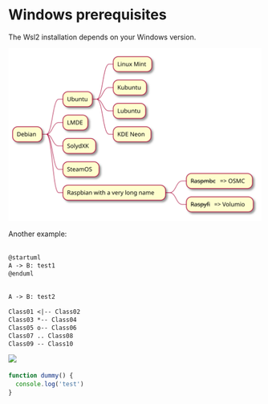 # Windows prerequisites

The Wsl2 installation depends on your Windows version.

![WINDOWS10](./plantuml/generated/mindmap.svg "Mindmap")


Another example: 

```plantuml

@startuml
A -> B: test1
@enduml
```


```plantuml

A -> B: test2
```


```plantuml:md-sample-class
Class01 <|-- Class02
Class03 *-- Class04
Class05 o-- Class06
Class07 .. Class08
Class09 -- Class10
```

![](./md-sample-class.svg)

```javascript
function dummy() {
  console.log('test')
}
```